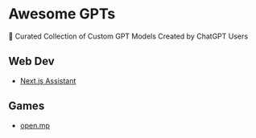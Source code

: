 # Awesome GPTs

🤖 Curated Collection of Custom GPT Models Created by ChatGPT Users

## Web Dev

- [Next.js Assistant](https://chat.openai.com/g/g-BpowaL7rU-next-js-assistant)

## Games

- [open.mp](https://chat.openai.com/g/g-gHMRReIhv-open-mp)
